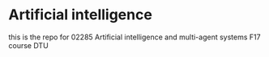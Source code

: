 # Artificial intelligence
this is the repo for 02285 Artificial intelligence and multi-agent systems F17 course DTU
